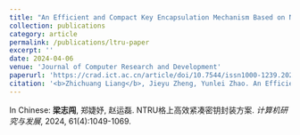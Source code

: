 ```yaml
---
title: "An Efficient and Compact Key Encapsulation Mechanism Based on NTRU Lattice"
collection: publications
category: article
permalink: /publications/ltru-paper
excerpt: ''
date: 2024-04-06
venue: 'Journal of Computer Research and Development'
paperurl: 'https://crad.ict.ac.cn/article/doi/10.7544/issn1000-1239.202220980'
citation: '<b>Zhichuang Liang</b>, Jieyu Zheng, Yunlei Zhao. An Efficient and Compact Key Encapsulation Mechanism Based on NTRU Lattice. <i>Journal of Computer Research and Development</i>, 2024, 61(4):1049-1069.'
---
```


In Chinese: **梁志闯**, 郑婕妤, 赵运磊. NTRU格上高效紧凑密钥封装方案. *计算机研究与发展*, 2024, 61(4):1049-1069.
